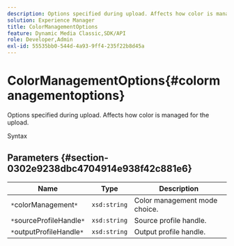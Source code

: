 ```yaml
---
description: Options specified during upload. Affects how color is managed for the upload.
solution: Experience Manager
title: ColorManagementOptions
feature: Dynamic Media Classic,SDK/API
role: Developer,Admin
exl-id: 55535bb0-544d-4a93-9ff4-235f22b8d45a
---
```

# ColorManagementOptions{#colormanagementoptions}

Options specified during upload. Affects how color is managed for the upload.

 Syntax 

## Parameters {#section-0302e9238dbc4704914e938f42c881e6}

|  Name  | Type  | Description  |
|---|---|---|
|  `*`colorManagement`*`  | `xsd:string`  | Color management mode choice.  |
|  `*`sourceProfileHandle`*`  | `xsd:string`  | Source profile handle.  |
|  `*`outputProfileHandle`*`  | `xsd:string`  | Output profile handle.  |

